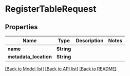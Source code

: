 # RegisterTableRequest

## Properties
Name | Type | Description | Notes
------------ | ------------- | ------------- | -------------
**name** | **String** |  | 
**metadata_location** | **String** |  | 

[[Back to Model list]](../README.md#documentation-for-models) [[Back to API list]](../README.md#documentation-for-api-endpoints) [[Back to README]](../README.md)


